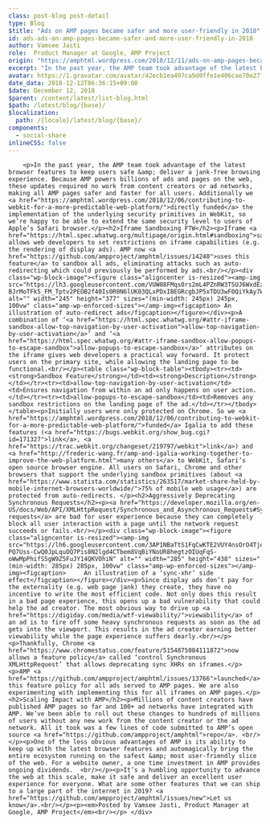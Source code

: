 ```yaml
---
class: post-blog post-detail
type: Blog
$title: "Ads on AMP pages became safer and more user-friendly in 2018"
id: ads-ads-on-amp-pages-became-safer-and-more-user-friendly-in-2018
author: Vamsee Jasti
role:  Product Manager at Google, AMP Project
origin: "https://amphtml.wordpress.com/2018/12/11/ads-on-amp-pages-became-safer-and-more-user-friendly-in-2018/amp/"
excerpt: "In the past year, the AMP team took advantage of the latest browser features to keep users safe &#38; deliver a jank-free browsing experience. Because AMP powers billions of ads and pages on the web, these updates required no work from content creators or ad networks, making all AMP pages safer and faster for all [&#8230;]"
avatar: https://1.gravatar.com/avatar/42ecb1ea497ca9d0ffe1e406cae70e27?s=96&d=identicon&r=G
date_data: 2018-12-12T06:36:15+09:00
$date: December 12, 2018
$parent: /content/latest/list-blog.html
$path: /latest/blog/{base}/
$localization:
  path: /{locale}/latest/blog/{base}/
components:
  - social-share
inlineCSS: false
---
```


<div class="amp-wp-article-content">

		<p>In the past year, the AMP team took advantage of the latest browser features to keep users safe &amp; deliver a jank-free browsing experience. Because AMP powers billions of ads and pages on the web, these updates required no work from content creators or ad networks, making all AMP pages safer and faster for all users. Additionally we <a href="https://amphtml.wordpress.com/2018/12/06/contributing-to-webkit-for-a-more-predictable-web-platform/">directly funded</a> the implementation of the underlying security primitives in WebKit, so we’re happy to be able to extend the same security level to users of Apple’s Safari browser.</p><h2>Iframe Sandboxing FTW</h2><p>Iframe <a href="https://html.spec.whatwg.org/multipage/origin.html#sandboxing">sandboxing</a> allows web developers to set restrictions on iframe capabilities (e.g. the rendering of display ads). AMP now <a href="https://github.com/ampproject/amphtml/issues/14240">uses this feature</a> to sandbox all ads, eliminating attacks such as auto-redirecting which could previously be performed by ads.<br/></p><div class="wp-block-image"><figure class="aligncenter is-resized"><amp-img src="https://lh3.googleusercontent.com/VUW08FMqs0rs2mL4PZnRW3TSUJ6WxdEzrkHqkalC5d5bBWXHYDTnwW-BJrMoTFk5_FM_Tptv2PEOB2f40Is0R0N6lUK03QLxPDxIBEGRcgbJP5xTDU3wF0QiYkAy7WsFPROe2wyt" alt="" width="245" height="377" sizes="(min-width: 245px) 245px, 100vw" class="amp-wp-enforced-sizes"></amp-img><figcaption> An illustration of auto-redirect ads</figcaption></figure></div><p>A combination of ‘<a href="https://html.spec.whatwg.org/#attr-iframe-sandbox-allow-top-navigation-by-user-activation">allow-top-navigation-by-user-activation</a>‘ and ‘<a href="https://html.spec.whatwg.org/#attr-iframe-sandbox-allow-popups-to-escape-sandbox">allow-popups-to-escape-sandbox</a>‘ attributes on the iframe gives web developers a practical way forward. It protect users on the primary site, while allowing the landing page to be functional.<br/></p><table class="wp-block-table"><tbody><tr><td><strong>Sandbox Feature</strong></td><td><strong>Description</strong></td></tr><tr><td>allow-top-navigation-by-user-activation</td><td>Ensures navigation from within an ad only happens on user action.</td></tr><tr><td>allow-popups-to-escape-sandbox</td><td>Removes any sandbox restrictions on the landing page of the ad.</td></tr></tbody></table><p>Initially users were only protected on Chrome. So we <a href="https://amphtml.wordpress.com/2018/12/06/contributing-to-webkit-for-a-more-predictable-web-platform/">funded</a> Igalia to add these features (<a href="https://bugs.webkit.org/show_bug.cgi?id=171327">link</a>, <a href="https://trac.webkit.org/changeset/219797/webkit">link</a>) and <a href="http://frederic-wang.fr/amp-and-igalia-working-together-to-improve-the-web-platform.html">many others</a> to WebKit, Safari’s open source browser engine. All users on Safari, Chrome and other browsers that support the underlying sandbox primitives (about <a href="https://www.statista.com/statistics/263517/market-share-held-by-mobile-internet-browsers-worldwide/">75% of mobile web usage</a>) are protected from auto-redirects. </p><h2>Aggressively Deprecating Synchronous Requests</h2><p><a href="https://developer.mozilla.org/en-US/docs/Web/API/XMLHttpRequest/Synchronous_and_Asynchronous_Requests#Synchronous_request">Synchronous requests</a> are bad for user experience because they can completely block all user interaction with a page until the network request succeeds or fails.<br/></p><div class="wp-block-image"><figure class="aligncenter is-resized"><amp-img src="https://lh6.googleusercontent.com/3AP1NBaTtS1FqCwKTE2VUY4nsOrO4TjerC82aOjHfQ66ImG_-PQ7Uss-CwQ0JpLquOQ7Pis8N2lgd4CTbem8VqBiYNoUR8hegtzOIUqFqS-oWwMpPhifS5gW9Z5FuJY14QKVOhiN" alt="" width="285" height="438" sizes="(min-width: 285px) 285px, 100vw" class="amp-wp-enforced-sizes"></amp-img><figcaption>     An illustration of a ‘sync-xhr’ side effect</figcaption></figure></div><p>Since display ads don’t pay for the externality (e.g. web page jank) they create, they have no incentive to write the most efficient code. Not only does this result in a bad page experience, this opens up a bad vulnerability that could help the ad creator. The most obvious way to drive up <a href="https://digiday.com/media/wtf-viewability/">viewability</a> of an ad is to fire off some heavy synchronous requests as soon as the ad gets into the viewport. This results in the ad creator earning better viewability while the page experience suffers dearly.<br/></p><p>Thankfully, Chrome <a href="https://www.chromestatus.com/feature/5154875084111872">now allows a feature policy</a> called ‘control Synchronous XMLHttpRequest’ that allows deprecating sync XHRs on iframes.</p><p>AMP <a href="https://github.com/ampproject/amphtml/issues/13766">launched</a> this feature policy for all ads served to AMP pages. We are also experimenting with implementing this for all iframes on AMP pages.</p><h2>Scaling Impact with AMP</h2><p>Millions of content creators have published AMP pages so far and 100+ ad networks have integrated with AMP. We’ve been able to roll out these changes to hundreds of millions of users without any new work from the content creator or the ad network. All it took was a few lines of code submitted to AMP’s open source <a href="https://github.com/ampproject/amphtml">repo</a>. <br/></p><p>One of the less obvious advantages of AMP is its ability to keep up with the latest browser features and automagically bring the entire ecosystem running on the safest &amp; most user-friendly slice of the web. For a website owner, a one time investment in AMP provides ongoing dividends.  <br/></p><p>It’s a humbling opportunity to advance the web at this scale, make it safe and deliver an excellent user experience for everyone. What are some other features that we can ship to a large part of the internet in 2019? <a href="https://github.com/ampproject/amphtml/issues/new">Let us know</a>.<br/></p><p><em>Posted by Vamsee Jasti, Product Manager at Google, AMP Project</em><br/></p>	</div>

	

</div>


